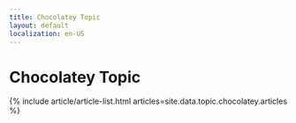 ```yaml
---
title: Chocolatey Topic
layout: default
localization: en-US
---
```


# Chocolatey Topic

{% include article/article-list.html 
  articles=site.data.topic.chocolatey.articles
%}

